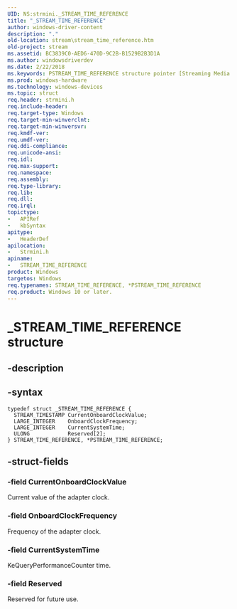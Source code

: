 ```yaml
---
UID: NS:strmini._STREAM_TIME_REFERENCE
title: "_STREAM_TIME_REFERENCE"
author: windows-driver-content
description: "."
old-location: stream\stream_time_reference.htm
old-project: stream
ms.assetid: BC3839C0-AED6-470D-9C2B-B1529B2B3D1A
ms.author: windowsdriverdev
ms.date: 2/22/2018
ms.keywords: PSTREAM_TIME_REFERENCE structure pointer [Streaming Media Devices], _STREAM_TIME_REFERENCE, stream.stream_time_reference, STREAM_TIME_REFERENCE structure [Streaming Media Devices], STREAM_TIME_REFERENCE, strmini/PSTREAM_TIME_REFERENCE, PSTREAM_TIME_REFERENCE, *PSTREAM_TIME_REFERENCE, strmini/STREAM_TIME_REFERENCE
ms.prod: windows-hardware
ms.technology: windows-devices
ms.topic: struct
req.header: strmini.h
req.include-header: 
req.target-type: Windows
req.target-min-winverclnt: 
req.target-min-winversvr: 
req.kmdf-ver: 
req.umdf-ver: 
req.ddi-compliance: 
req.unicode-ansi: 
req.idl: 
req.max-support: 
req.namespace: 
req.assembly: 
req.type-library: 
req.lib: 
req.dll: 
req.irql: 
topictype:
-	APIRef
-	kbSyntax
apitype:
-	HeaderDef
apilocation:
-	Strmini.h
apiname:
-	STREAM_TIME_REFERENCE
product: Windows
targetos: Windows
req.typenames: STREAM_TIME_REFERENCE, *PSTREAM_TIME_REFERENCE
req.product: Windows 10 or later.
---
```


# _STREAM_TIME_REFERENCE structure


## -description





## -syntax


````
typedef struct _STREAM_TIME_REFERENCE {
  STREAM_TIMESTAMP CurrentOnboardClockValue;
  LARGE_INTEGER    OnboardClockFrequency;
  LARGE_INTEGER    CurrentSystemTime;
  ULONG            Reserved[2];
} STREAM_TIME_REFERENCE, *PSTREAM_TIME_REFERENCE;
````


## -struct-fields




### -field CurrentOnboardClockValue

Current value of the adapter clock.


### -field OnboardClockFrequency

Frequency of the adapter clock.


### -field CurrentSystemTime

KeQueryPerformanceCounter time.


### -field Reserved

Reserved for future use.

